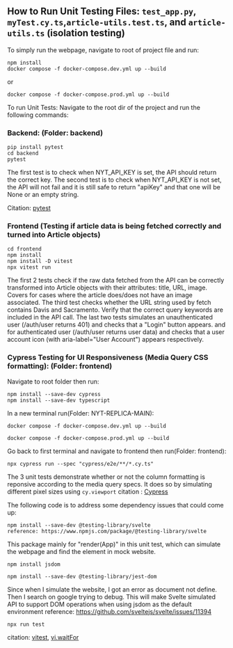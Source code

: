 ## How to Run Unit Testing Files: `test_app.py`, `myTest.cy.ts`,`article-utils.test.ts`, and `article-utils.ts` (isolation testing)
To simply run the webpage, navigate to root of project file and run:
```
npm install
docker compose -f docker-compose.dev.yml up --build
```
or
```
docker compose -f docker-compose.prod.yml up --build
```
To run Unit Tests:
Navigate to the root dir of the project and run the following commands:
### Backend: (Folder: backend)
```
pip install pytest
cd backend
pytest
```
The first test is to check when NYT_API_KEY is set, the API should return the correct key. 
The second test is to check when NYT_API_KEY is not set, the API will not fail and it is still safe to return "apiKey" and that one  will be None or an empty string.

Citation: 
[pytest](https://docs.pytest.org/en/6.2.x/reference.html#pytest-fixture)


### Frontend (Testing if article data is being fetched correctly and turned into Article objects)
```
cd frontend
npm install
npm install -D vitest
npx vitest run
```
The first 2 tests check if the raw data fetched from the API can be correctly transformed into Article objects with their attributes: title, URL, image. Covers for cases where the article does/does not have an image associated.
The third test checks whether the URL string used by fetch contains Davis and Sacramento. Verify that the correct query keywords are included in the API call. The last two tests simulates an unauthenticated user (/auth/user returns 401) and checks that a "Login" button appears.
and for authenticated user (/auth/user returns user data) and checks that a user account icon (with aria-label="User Account") appears respectively.

### Cypress Testing for UI Responsiveness (Media Query CSS formatting): (Folder: frontend)
Navigate to root folder then run:
```
npm install --save-dev cypress
npm install --save-dev typescript
```
In a new terminal run(Folder: NYT-REPLICA-MAIN):
```
docker compose -f docker-compose.dev.yml up --build

docker compose -f docker-compose.prod.yml up --build
```
Go back to first terminal and navigate to frontend then run(Folder: frontend):
```
npx cypress run --spec "cypress/e2e/**/*.cy.ts"
```
The 3 unit tests demonstrate whether or not the column formatting is reponsive according to the media query specs. It does so by simulating different pixel sizes using `cy.viewport`
 citation : [Cypress](https://docs.cypress.io/app/end-to-end-testing/writing-your-first-end-to-end-test)

The following code is to address some dependency issues that could come up:
```
npm install --save-dev @testing-library/svelte
reference: https://www.npmjs.com/package/@testing-library/svelte
```
This package mainly for "render(App)" in this unit test, which can simulate the webpage and find the element in mock website.

```
npm install jsdom
```
```
npm install --save-dev @testing-library/jest-dom
```
Since when I simulate the website, I got an error as document not define. Then I search on google trying to debug. This will make Svelte simulated API to support DOM operations when using jsdom as the default environment
reference: https://github.com/sveltejs/svelte/issues/11394

```
npx run test
```

citation: [vitest](https://vitest.dev/api/vi.html#vi-stubglobal), [vi.waitFor](https://vitest.dev/api/vi.html#vi-spyon)
